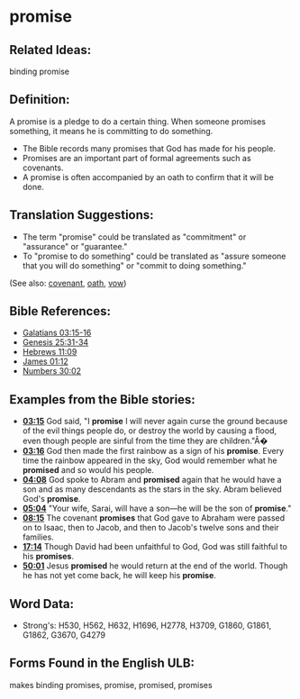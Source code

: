 # promise

## Related Ideas:

binding promise

## Definition:

A promise is a pledge to do a certain thing. When someone promises something, it means he is committing to do something.

* The Bible records many promises that God has made for his people.
* Promises are an important part of formal agreements such as covenants.
* A promise is often accompanied by an oath to confirm that it will be done.

## Translation Suggestions:

* The term "promise" could be translated as "commitment" or "assurance" or "guarantee."
* To "promise to do something" could be translated as "assure someone that you will do something" or "commit to doing something."

(See also: [covenant](../kt/covenant.md), [oath](../other/oath.md), [vow](../kt/vow.md))

## Bible References:

* [Galatians 03:15-16](rc://en/tn/help/gal/03/15)
* [Genesis 25:31-34](rc://en/tn/help/gen/25/31)
* [Hebrews 11:09](rc://en/tn/help/heb/11/09)
* [James 01:12](rc://en/tn/help/jas/01/12)
* [Numbers 30:02](rc://en/tn/help/num/30/02)

## Examples from the Bible stories:

* __[03:15](rc://en/tn/help/obs/03/15)__ God said, "I __promise__ I will never again curse the ground because of the evil things people do, or destroy the world by causing a flood, even though people are sinful from the time they are children."Â�
* __[03:16](rc://en/tn/help/obs/03/16)__ God then made the first rainbow as a sign of his __promise__. Every time the rainbow appeared in the sky, God would remember what he __promised__ and so would his people.
* __[04:08](rc://en/tn/help/obs/04/08)__ God spoke to Abram and __promised__ again that he would have a son and as many descendants as the stars in the sky. Abram believed God's __promise__.
* __[05:04](rc://en/tn/help/obs/05/04)__ "Your wife, Sarai, will have a son—he will be the son of __promise__."
* __[08:15](rc://en/tn/help/obs/08/15)__ The covenant __promises__ that God gave to Abraham were passed on to Isaac, then to Jacob, and then to Jacob's twelve sons and their families.
* __[17:14](rc://en/tn/help/obs/17/14)__ Though David had been unfaithful to God, God was still faithful to his __promises__.
* __[50:01](rc://en/tn/help/obs/50/01)__ Jesus __promised__ he would return at the end of the world. Though he has not yet come back, he will keep his __promise__.

## Word Data:

* Strong's: H530, H562, H632, H1696, H2778, H3709, G1860, G1861, G1862, G3670, G4279

## Forms Found in the English ULB:

makes binding promises, promise, promised, promises
